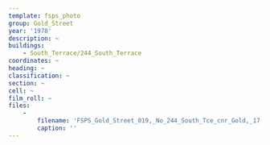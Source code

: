 ```yaml
---
template: fsps_photo
group: Gold_Street
year: '1978'
description: ~
buildings:
    - South_Terrace/244_South_Terrace
coordinates: ~
heading: ~
classification: ~
section: ~
cell: ~
film_roll: ~
files:
    -
        filename: 'FSPS_Gold_Street_019,_No_244_South_Tce_cnr_Gold,_17-5-A,_1978.png'
        caption: ''
---
```

